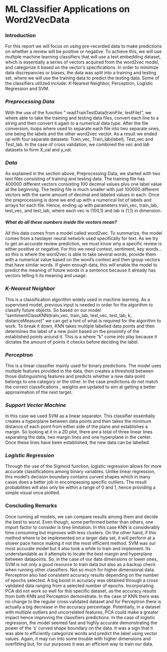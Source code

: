 # **ML Classifier Applications on Word2VecData**

### Introduction 

For this report we will focus on using pre-recorded data to make predictions on whether a review will be positive or negative. To achieve this, we will use multiple machine learning classifiers that will use a text embedding dataset, which is essentially a series of vectors acquired from the word2vec model, and categorize it based on the vector’s specifications. In order to minimize data discrepancies or biases, the data was split into a training and testing set, where we will use the training data to predict the testing data. Some of the classifiers utilized include: K-Nearest Neighbor, Perceptron, Logistic Regression and SVM.

### *Preprocessing Data*
With the use of the function ” readTrainTestData(trainFile, testFile)”, we where able to take the training and testing data files, convert each line to a string and then convert it again to a numerical data type. After the file conversion, loops where used to separate each file into two separate ones, one being the labels and the other word2vec vector. As a result we ended up with four separate datasets: Train_vec, Train_lab(label), Test_vec and Test_lab.
In the case of cross validation, we combined the *vec* and *lab* datasets to form X_val and y_val.

### *Data* 
As explained in the section above, Preprocessing Data, we started with two text files consisting of training and testing data. The training file has 400000 different vectors consisting 100 decimal values plus one label value at the beginning. The testing file is much smaller with just 100000 different vectors with the same amount of decimal and labeled values in each. Once the preprocessing is done we end up with a numerical list of labels and arrays for each file. Hence, ending up with parameters train_vec, train_lab, test_vec, and test_lab, where each vec is (100,1) and lab  is (1,1) in dimension.  
#### *What do all these numbers inside the vectors mean?*
All this data comes from a model called word2vec. To summarize, the model comes from a twolayer neural network used specifically for text. As we try to get an accurate review prediction, we must know why a specific review is either positive or negative. For this we need context, sentiment, key words…so this is where the word2vec is able to take several words, provide them with a numerical value based on the word’s context and then group vectors that have similar words. If given enough data, this will enable the model to predict the meaning of future words in a sentence because it already has vectors telling it its meaning and usage.

### *K-Nearest Neighbor*
This is a classification algorithm widely used in machine learning. As a supervised model, previous input is needed in order for the algorithm to classify future objects. So based on our model “sentimentClassKNN(train_vec, train_lab, test_vec, test_lab, k, distanceMeasure)” we can get a hint of what is required for the algorithm to work. To break it down, KNN takes multiple labelled data points and then determines the label of a new point based on the proximity of the established points around it. This is a where “k” come into play because it dictates the amount of points it checks before deciding the label.

### *Perceptron*
This is a linear classifier mainly used for binary predictions. The model uses multiple features provided in the data, then creates a threshold between those distinguishing features and predicts whether a new data point belongs to one category or the other. In the case predictions do not match the correct classifications , weights are updated to aim at getting a better approximation of the next target. 

### *Support Vector Machine*
In this case we used SVM as a linear separator. This classifier essentially creates a hyperplane between data points and then takes the minimum distance of each point from either side of the plane and establishes a margin. So looking at it in a 2D plot, there are a total of three linear lines separating the data, two margin lines and one hyperplane in the center. Once these lines have been established, the new data can be labelled.

### *Logistic Regression*
Through the use of the Sigmoid function, logistic regression allows for more accurate classifications among binary variables. Unlike linear regression, this model’s decision boundary contains curved shapes which in many cases does a better job in encompassing specific outliers. 
The result probabilities will also only be within a range of 0 and 1, hence providing a simple visual once plotted.

### Concluding Remarks 
Once running all models, we can compare results among them and decide the best to worst. Even though, some performed better than others, one import factor to consider is time limitation. In this case KNN is considerably time consuming but improves with less clusters. On the other hand, if this method where to be implemented on a larger data set, it will perform at a slower pace hence making it not the most efficient method. SVM was our most accurate model but it also took a while to train and implement. Its understandable as it attempts to locate the best margin and hyperplane between datapoints. So, in the case of our data dimensions or lower ones, SVM is not only a good resource to train data but also as a backup check when running other classifiers. Not so much for higher dimensional data. Perceptron also had consistent accuracy results depending on the number of epochs selected. A big boost in  accuracy was obtained through a cross validated data ranging from a selected number of epochs. 
Incorporating PCA did not work so well for this specific dataset, as the accuracy results from both KNN and Perceptron demonstrate. In the case of KNN there was no change to the regular cross validated dataset and for Perceptron there is actually a big decrease in the accuracy percentage. Potentially, in a dataset with multiple outliers and uncorrelated features, PCA could make a greater impact hence improving the classifiers predictions. In the case of logistic regression, the model seemed fast and highly accurate demonstrating the power of the ‘s’ curved shape boundary on the data. It was a sign that it was able to efficiently categorize words and predict the label using vector values. Again, it may run into some trouble with higher dimensions and overfitting but, for our purposes it was an efficient way to train our data. 
